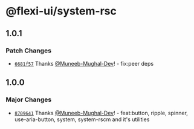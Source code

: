 # @flexi-ui/system-rsc

## 1.0.1

### Patch Changes

- [`6681f57`](https://github.com/flexi-ui/flexi-ui/commit/6681f5752c33c44fb13f2a1445f66b460093a670) Thanks [@Muneeb-Mughal-Dev](https://github.com/Muneeb-Mughal-Dev)! - fix:peer deps

## 1.0.0

### Major Changes

- [`8709641`](https://github.com/flexi-ui/flexi-ui/commit/8709641d02a8c29738a43db857330f22063c3897) Thanks [@Muneeb-Mughal-Dev](https://github.com/Muneeb-Mughal-Dev)! - feat:button, ripple, spinner, use-aria-button, system, system-rscm and it's utilities
